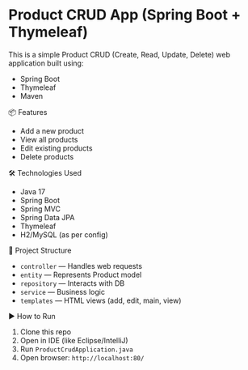 # Product CRUD App (Spring Boot + Thymeleaf)

This is a simple Product CRUD (Create, Read, Update, Delete) web application built using:
- Spring Boot
- Thymeleaf
- Maven

📦 Features
- Add a new product
- View all products
- Edit existing products
- Delete products

🛠️ Technologies Used
- Java 17
- Spring Boot
- Spring MVC
- Spring Data JPA
- Thymeleaf
- H2/MySQL (as per config)

📁 Project Structure
- `controller` — Handles web requests
- `entity` — Represents Product model
- `repository` — Interacts with DB
- `service` — Business logic
- `templates` — HTML views (add, edit, main, view)

▶️ How to Run
1. Clone this repo
2. Open in IDE (like Eclipse/IntelliJ)
3. Run `ProductCrudApplication.java`
4. Open browser: `http://localhost:80/`


